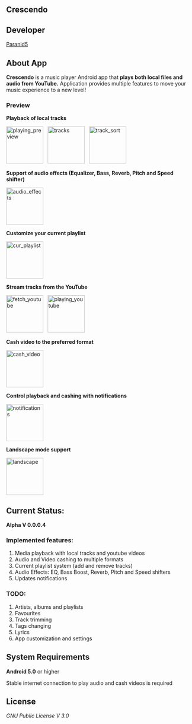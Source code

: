 **Crescendo**
-----------------

## **Developer**
[Paranid5](https://github.com/dinaraparanid)

## **About App**
**Crescendo** is a music player Android app that
**plays both local files and audio from YouTube.**
Application provides multiple features to move
your music experience to a new level!

### **Preview**

**Playback of local tracks**

<p>
    <img src="https://i.ibb.co/JkdSjn2/playing-track.jpg" alt="playing_preview" width="100">
    &nbsp;
    <img src="https://i.ibb.co/KhGH5qt/tracks.jpg" alt="tracks" width="100">
    &nbsp;
    <img src="https://i.ibb.co/PwMtJqm/track-sort.jpg" alt="track_sort" width="100">
</p>

**Support of audio effects (Equalizer, Bass, Reverb, Pitch and Speed shifter)**

<img src="https://i.ibb.co/TRN3zF5/audio-effects.jpg" alt="audio_effects" width="100">

**Customize your current playlist**

<img src="https://i.ibb.co/cQyxngv/current-playlist.jpg" alt="cur_playlist" width="100">

**Stream tracks from the YouTube**

<p>
    <img src="https://i.ibb.co/vL6GqhD/fetch-youtube.jpg" alt="fetch_youtube" width="100">
    &nbsp;
    <img src="https://i.ibb.co/bBFTvP5/playing-youtube.jpg" alt="playing_youtube" width="100">
</p>

**Cash video to the preferred format**

<img src="https://i.ibb.co/jk1PB6m/cash-youtube.jpg" alt="cash_video" width="100">

**Control playback and cashing with notifications**

<img src="https://i.ibb.co/zfkTCTn/notifications.jpg" alt="notifications" width="100">

**Landscape mode support**

<img src="https://i.ibb.co/r4xyJq9/landscape.jpg" alt="landscape" width="100">

## **Current Status:**

**Alpha V 0.0.0.4**

### **Implemented features:**
1. Media playback with local tracks and youtube videos
2. Audio and Video cashing to multiple formats
3. Current playlist system (add and remove tracks)
4. Audio Effects: EQ, Bass Boost, Reverb, Pitch and Speed shifters
5. Updates notifications

### **TODO:**
1. Artists, albums and playlists
2. Favourites
3. Track trimming
4. Tags changing
5. Lyrics
6. App customization and settings

## **System Requirements**
**Android 5.0** or higher

Stable internet connection to play audio and cash videos is required

## **License**
*GNU Public License V 3.0*

